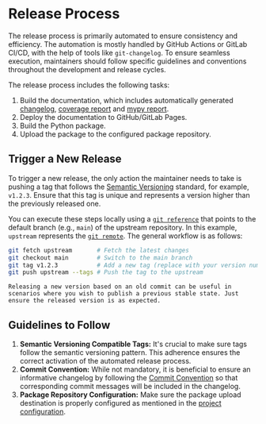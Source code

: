 # Release Process

The release process is primarily automated to ensure consistency and efficiency. The automation is mostly handled by GitHub Actions or GitLab CI/CD, with the help of tools like `git-changelog`. To ensure seamless execution, maintainers should follow specific guidelines and conventions throughout the development and release cycles.

The release process includes the following tasks:

1. Build the documentation, which includes automatically generated [changelog](../changelog.md), [coverage report](../reports/coverage/index.md) and [mypy report](../reports/mypy/index.md).
1. Deploy the documentation to GitHub/GitLab Pages.
1. Build the Python package.
1. Upload the package to the configured package repository.

## Trigger a New Release

To trigger a new release, the only action the maintainer needs to take is pushing a tag that follows the [Semantic Versioning](https://semver.org/) standard, for example, `v1.2.3`. Ensure that this tag is unique and represents a version higher than the previously released one.

You can execute these steps locally using a [`git reference`](https://git-scm.com/book/en/v2/Git-Internals-Git-References) that points to the default branch (e.g., `main`) of the upstream repository. In this example, `upstream` represents the [`git remote`](https://git-scm.com/docs/git-remote). The general workflow is as follows:

```bash
git fetch upstream       # Fetch the latest changes
git checkout main        # Switch to the main branch
git tag v1.2.3           # Add a new tag (replace with your version number)
git push upstream --tags # Push the tag to the upstream
```

```{tip}
Releasing a new version based on an old commit can be useful in scenarios where you wish to publish a previous stable state. Just ensure the released version is as expected.
```

## Guidelines to Follow

1. **Semantic Versioning Compatible Tags:** It's crucial to make sure tags follow the semantic versioning pattern. This adherence ensures the correct activation of the automated release process.
1. **Commit Convention:** While not mandatory, it is beneficial to ensure an informative changelog by following the [Commit Convention](commit.md#commit-message-pattern) so that corresponding commit messages will be included in the changelog.
1. **Package Repository Configuration:** Make sure the package upload destination is properly configured as mentioned in the [project configuration](proj.md#project-configuration).
